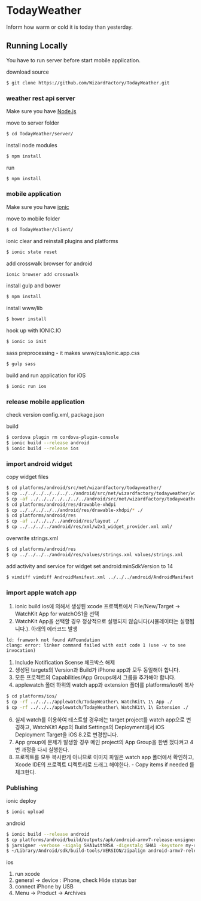 # TodayWeather
Inform how warm or cold it is today than yesterday.

## Running Locally
You have to run server before start mobile application.

download source
```bash
$ git clone https://github.com/WizardFactory/TodayWeather.git
```

### weather rest api server
Make sure you have [Node.js](http://nodejs.org/)

move to server folder
```bash
$ cd TodayWeather/server/
```

install node modules
```bash
$ npm install
```

run
```bash
$ npm install
```

### mobile application
Make sure you have [ionic](http://ionicframework.com/)

move to mobile folder
```bash
$ cd TodayWeather/client/
```

ionic clear and reinstall plugins and platforms
```bash
$ ionic state reset
```

add crosswalk browser for android
```bash
ionic browser add crosswalk
```

install gulp and bower

```bash
$ npm install
```

install www/lib

```bash
$ bower install
```

hook up with IONIC.IO
```bash
$ ionic io init
```

sass preprocessing - it makes www/css/ionic.app.css

```bash
$ gulp sass
```

build and run application for iOS

```bash
$ ionic run ios
```

### release mobile application

check version config.xml, package.json

build
```bash
$ cordova plugin rm cordova-plugin-console
$ ionic build --release android
$ ionic build --release ios
```

### import android widget

copy widget files
```bash
$ cd platforms/android/src/net/wizardfactory/todayweather/
$ cp ../../../../../../../android/src/net/wizardfactory/todayweather/widget ./
$ cp -af ../../../../../../../android/src/net/wizardfactory/todayweather/widget ./
$ cd platforms/android/res/drawable-xhdpi
$ cp ../../../../../android/res/drawable-xhdpi/* ./
$ cd platforms/android/res
$ cp -af ../../../../android/res/layout ./
$ cp ../../../../android/res/xml/w2x1_widget_provider.xml xml/
```  

overwrite strings.xml
```bash
$ cd platforms/android/res
$ cp ../../../../android/res/values/strings.xml values/strings.xml 
```

add activity and service for widget
set android:minSdkVersion to 14
```bash
$ vimdiff vimdiff AndroidManifest.xml ../../../android/AndroidManifest.xml
```

### import apple watch app

1. ionic build ios에 의해서 생성된 xcode 프로젝트에서 File/New/Target -> WatchKit App for watchOS1을 선택
2. WatchKit App을 선택할 경우 정상적으로 실행되지 않습니다(시뮬레이터는 실행됩니다.). 아래의 에러코드 발생

 ```
ld: framwork not found AVFoundation
clang: error: linker command failed with exit code 1 (use -v to see invocation)
```
1. Include Notification Scense 체크박스 해제
3. 생성된 targets의 Version과 Build가 iPhone app과 모두 동일해야 합니다.
4. 모든 프로젝트의 Capabilities/App Groups에서 그룹을 추가해야 합니다.
5. applewatch 폴더 하위의 watch app과 extension 폴더를 platforms/ios에 복사

 ```bash
$ cd platforms/ios/
$ cp -rf ../../../applewatch/TodayWeather\ WatchKit\ 1\ App ./
$ cp -rf ../../../applewatch/TodayWeather\ WatchKit\ 1\ Extension ./
```
6. 실제 watch를 이용하여 테스트할 경우에는 target project를 watch app으로 변경하고, WatchKit1 App의 Build Settings의 Deployment에서 iOS Deployment Target을 iOS 8.2로 변경합니다.
7. App group에 문제가 발생할 경우 메인 project의 App Group을 한번 껐다켜고 4번 과정을 다시 실행한다.
8. 프로젝트를 모두 복사한게 아니므로 이미지 파일은 watch app 폴더에서 확인하고, Xcode IDE의 프로젝트 디렉토리로 드래그 해야한다. - Copy items if needed 를 체크한다.

### Publishing

ionic deploy
```bash
$ ionic upload
```

android
```bash
$ ionic build --release android
$ cp platforms/android/build/outputs/apk/android-armv7-release-unsigned.apk ./
$ jarsigner -verbose -sigalg SHA1withRSA -digestalg SHA1 -keystore my-release-key.keystore android-armv7-release-unsigned.apk alias_name
$ ~/Library/Android/sdk/build-tools/VERSION/zipalign android-armv7-release-unsigned.apk TodayWeather_V0.00.00.apk
```

ios
1. run xcode
2. general -> device : iPhone, check Hide status bar
3. connect iPhone by USB
4. Menu -> Product -> Archives
